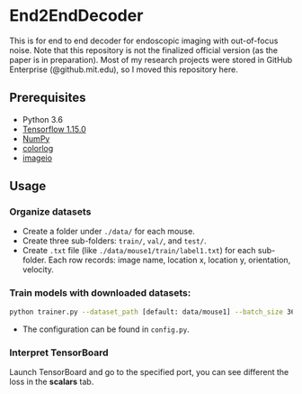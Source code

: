 # End2EndDecoder
This is for end to end decoder for endoscopic imaging with out-of-focus noise. 
Note that this repository is not the finalized official version (as the paper is in preparation). 
Most of my research projects were stored in GitHub Enterprise (@github.mit.edu), so I moved this repository here. 



## Prerequisites

- Python 3.6
- [Tensorflow 1.15.0](https://github.com/tensorflow/tensorflow/)
- [NumPy](http://www.numpy.org/)
- [colorlog](https://pypi.org/project/colorlog/)
- [imageio](https://imageio.github.io/)

## Usage

### Organize datasets

- Create a folder under `./data/` for each mouse.
- Create three sub-folders: `train/`, `val/`, and `test/`.
- Create `.txt` file (like `./data/mouse1/train/label1.txt`) for each sub-folder. Each row records: image name, location x, location y, orientation, velocity.

### Train models with downloaded datasets:
```bash
python trainer.py --dataset_path [default: data/mouse1] --batch_size 36 --num_d_conv 6 --num_d_fc 3 --loss_type l1
```
- The configuration can be found in `config.py`.

### Interpret TensorBoard
Launch TensorBoard and go to the specified port, you can see different the loss in the **scalars** tab.
